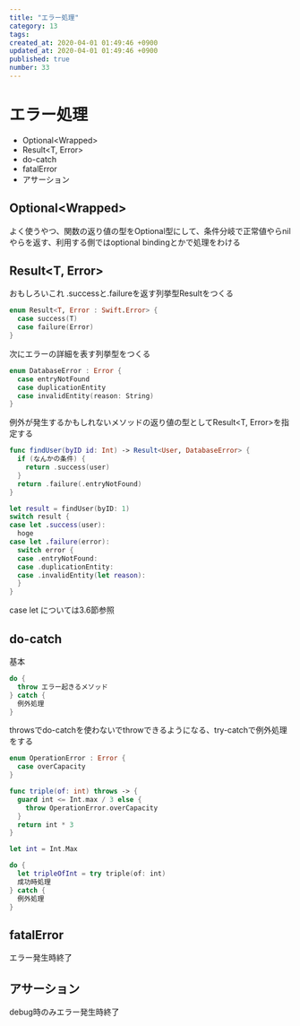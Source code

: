```yaml
---
title: "エラー処理"
category: 13
tags: 
created_at: 2020-04-01 01:49:46 +0900
updated_at: 2020-04-01 01:49:46 +0900
published: true
number: 33
---
```


# エラー処理
- Optional\<Wrapped>
- Result<T, Error>
- do-catch
- fatalError
- アサーション

## Optional\<Wrapped>
よく使うやつ、関数の返り値の型をOptional型にして、条件分岐で正常値やらnilやらを返す、利用する側ではoptional bindingとかで処理をわける

## Result\<T, Error>
おもしろいこれ
.successと.failureを返す列挙型Resultをつくる
```swift
enum Result<T, Error : Swift.Error> {
  case success(T)
  case failure(Error)
}
```
次にエラーの詳細を表す列挙型をつくる
```swift
enum DatabaseError : Error {
  case entryNotFound
  case duplicationEntity
  case invalidEntity(reason: String)
}
```
例外が発生するかもしれないメソッドの返り値の型としてResult<T, Error>を指定する
```swift
func findUser(byID id: Int) -> Result<User, DatabaseError> {
  if (なんかの条件) {
    return .success(user)
  }
  return .failure(.entryNotFound)
}

let result = findUser(byID: 1)
switch result {
case let .success(user):
  hoge
case let .failure(error):
  switch error {
  case .entryNotFound:
  case .duplicationEntity:
  case .invalidEntity(let reason):
  }
}
```
case let については3.6節参照

## do-catch
基本
```swift
do {
  throw エラー起きるメソッド
} catch {
  例外処理
}
```
throwsでdo-catchを使わないでthrowできるようになる、try-catchで例外処理をする
```swift
enum OperationError : Error {
  case overCapacity
}

func triple(of: int) throws -> {
  guard int <= Int.max / 3 else {
    throw OperationError.overCapacity
  }
  return int * 3
}

let int = Int.Max

do {
  let tripleOfInt = try triple(of: int)
  成功時処理
} catch {
  例外処理
}
```

## fatalError
エラー発生時終了

## アサーション
debug時のみエラー発生時終了
